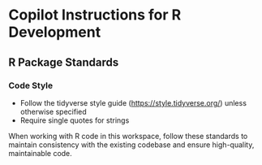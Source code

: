 # Copilot Instructions for R Development


## R Package Standards

### Code Style
- Follow the tidyverse style guide (https://style.tidyverse.org/) unless otherwise specified
- Require single quotes for strings

When working with R code in this workspace, follow these standards to maintain consistency with the existing codebase and ensure high-quality, maintainable code.
